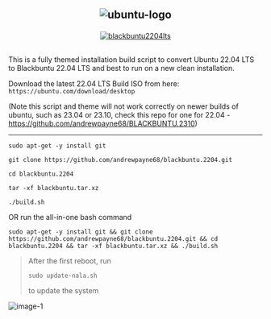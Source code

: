 ## <p align="center"><img src="https://i.ibb.co/dJndJ41/ubuntu-logo.png" alt="ubuntu-logo" border="0">

<p align="center"><a href="https://ibb.co/Nrjr9d3"><img src="https://i.ibb.co/ypyp6cR/blackbuntu2204lts.png" alt="blackbuntu2204lts" border="0"></a></p>

##
This is a fully themed installation build script to convert Ubuntu 22.04 LTS to Blackbuntu 22.04 LTS and best to run on a new clean installation. 

Download the latest 22.04 LTS Build ISO from here: `https://ubuntu.com/download/desktop`

(Note this script and theme will not work correctly on newer builds of ubuntu, such as 23.04 or 23.10, check this repo for one for 22.04 - https://github.com/andrewpayne68/BLACKBUNTU.2310)
* * *

```
sudo apt-get -y install git
```
```
git clone https://github.com/andrewpayne68/blackbuntu.2204.git
```
```
cd blackbuntu.2204
```
```
tar -xf blackbuntu.tar.xz
```
```
./build.sh
```

OR run the all-in-one bash command
```
sudo apt-get -y install git && git clone https://github.com/andrewpayne68/blackbuntu.2204.git && cd blackbuntu.2204 && tar -xf blackbuntu.tar.xz && ./build.sh
```



 > After the first reboot, run 
 > ```
 > sudo update-nala.sh
 > ```
 > to update the system




![image-1](https://github.com/andrewpayne68/BLACKBUNTU.TAR.XZ/blob/main/Blackbuntu-desktop.jpg)


